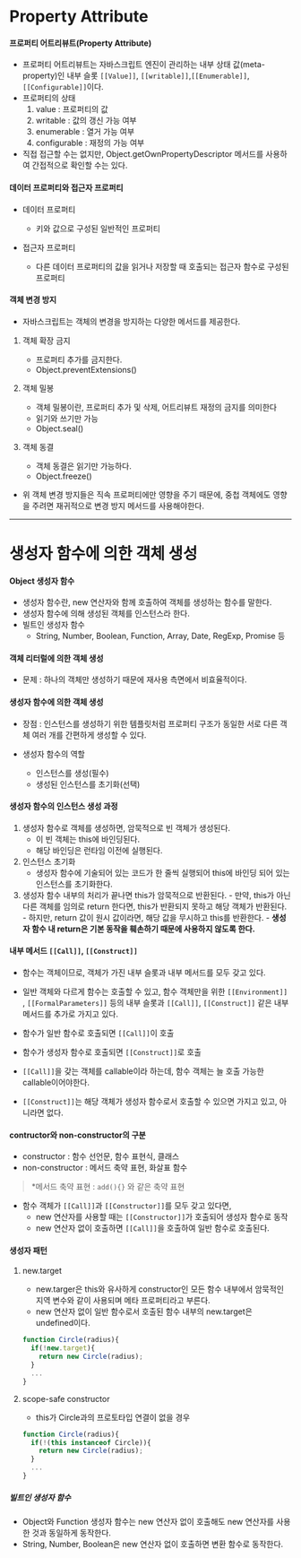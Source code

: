 
# Property Attribute


#### 프로퍼티 어트리뷰트(Property Attribute)
  - 프로퍼티 어트리뷰트는 자바스크립트 엔진이 관리하는 내부 상태 값(meta-property)인 내부 슬롯 `[[Value]]`, `[[writable]]`,`[[Enumerable]]`,`[[Configurable]]`이다.
  - 프로퍼티의 상태
    1. value : 프로퍼티의 값
    2. writable : 값의 갱신 가능 여부
    3. enumerable : 열거 가능 여부
    4. configurable : 재정의 가능 여부
  - 직접 접근할 수는 없지만, Object.getOwnPropertyDescriptor 메서드를 사용하여 간접적으로 확인할 수는 있다.


#### 데이터 프로퍼티와 접근자 프로퍼티
  - 데이터 프로퍼티
    - 키와 값으로 구성된 일반적인 프로퍼티

  - 접근자 프로퍼티
    - 다른 데이터 프로퍼티의 값을 읽거나 저장할 때 호출되는 접근자 함수로 구성된 프로퍼티



#### 객체 변경 방지
  - 자바스크립트는 객체의 변경을 방지하는 다양한 메서드를 제공한다.
  1. 객체 확장 금지
      - 프로퍼티 추가를 금지한다.
      - Object.preventExtensions()

  2. 객체 밀봉
      - 객체 밀봉이란, 프로퍼티 추가 및 삭제, 어트리뷰트 재정의 금지를 의미한다
      - 읽기와 쓰기만 가능
      - Object.seal()

  3. 객체 동결
      - 객체 동결은 읽기만 가능하다.
      - Object.freeze()
  
  - 위 객체 변경 방지들은 직속 프로퍼티에만 영향을 주기 때문에, 중첩 객체에도 영향을 주려면 재귀적으로 변경 방지 메서드를 사용해야한다.



---


# 생성자 함수에 의한 객체 생성


#### Object 생성자 함수
  - 생성자 함수란, new 연산자와 함께 호출하여 객체를 생성하는 함수를 말한다.
  - 생성자 함수에 의해 생성된 객체를 인스턴스라 한다.
  - 빌트인 생성자 함수
    - String, Number, Boolean, Function, Array, Date, RegExp, Promise 등
  


#### 객체 리터럴에 의한 객체 생성
  - 문제 : 하나의 객체만 생성하기 때문에 재사용 측면에서 비효율적이다.

#### 생성자 함수에 의한 객체 생성
  - 장점 : 인스턴스를 생성하기 위한 템플릿처럼 프로퍼티 구조가 동일한 서로 다른 객체 여러 개를 간편하게 생성할 수 있다.

  - 생성자 함수의 역할
    - 인스턴스를 생성(필수)
    - 생성된 인스턴스를 초기화(선택)


#### 생성자 함수의 인스턴스 생성 과정
  1. 생성자 함수로 객체를 생성하면, 암묵적으로 빈 객체가 생성된다.
      - 이 빈 객체는 this에 바인딩된다.
      - 해당 바인딩은 런타임 이전에 실행된다.
  2. 인스턴스 초기화 
      - 생성자 함수에 기술되어 있는 코드가 한 줄씩 실행되어 this에 바인딩 되어 있는 인스턴스를 초기화한다.
  3. 생성자 함수 내부의 처리가 끝나면 this가 암묵적으로 반환된다.
    - 만약, this가 아닌 다른 객체를 임의로 return 한다면, this가 반환되지 못하고 해당 객체가 반환된다.
    - 하지만, return 값이 원시 값이라면, 해당 값을 무시하고 this를 반환한다.
    - **생성자 함수 내 return은 기본 동작을 훼손하기 때문에 사용하지 않도록 한다.**



#### 내부 메서드 `[[Call]]`, `[[Construct]]`
  - 함수는 객체이므로, 객체가 가진 내부 슬롯과 내부 메서드를 모두 갖고 있다.
  - 일반 객체와 다르게 함수는 호출할 수 있고, 함수 객체만을 위한 `[[Environment]]` , `[[FormalParameters]]` 등의 내부 슬롯과  `[[Call]]`,  `[[Construct]]` 같은 내부 메서드를 추가로 가지고 있다.
  - 함수가 일반 함수로 호출되면 `[[Call]]`이 호출
  - 함수가 생성자 함수로 호출되면 `[[Construct]]`로 호출
  - `[[Call]]`을 갖는 객체를 callable이라 하는데, 함수 객체는 늘 호출 가능한 callable이어야한다.

  - `[[Construct]]`는 해당 객체가 생성자 함수로서 호출할 수 있으면 가지고 있고, 아니라면 없다.


#### contructor와 non-constructor의 구분
  - constructor : 함수 선언문, 함수 표현식, 클래스
  - non-constructor : 메서드 축약 표현, 화살표 함수

  > *메서드 축약 표현 : `add(){}` 와 같은 축약 표현
  
  - 함수 객체가 `[[Call]]`과 `[[Constructor]]`를 모두 갖고 있다면, 
    - new 연산자를 사용할 때는 `[[Constructor]]`가 호출되어 생성자 함수로 동작
    - new 연산자 없이 호출하면 `[[Call]]`을 호출하여 일반 함수로 호출된다.


#### 생성자 패턴
  1. new.target
      - new.targer은 this와 유사하게 constructor인 모든 함수 내부에서 암묵적인 지역 변수와 같이 사용되며 메타 프로퍼티라고 부른다.
      - new 연산자 없이 일반 함수로서 호출된 함수 내부의 new.target은 undefined이다.

      ```javascript
      function Circle(radius){
        if(!new.target){
          return new Circle(radius);
        }
        ...
      }
      ```
  
  2. scope-safe constructor
      - this가 Circle과의 프로토타입 연결이 없을 경우
      ```javascript
      function Circle(radius){
        if(!(this instanceof Circle)){
          return new Circle(radius);
        }
        ...
      }
      ```
  

##### 빌트인 생성자 함수
  - Object와 Function 생성자 함수는 new 연산자 없이 호출해도 new 연산자를 사용한 것과 동일하게 동작한다.
  - String, Number, Boolean은 new 연산자 없이 호출하면 변환 함수로 동작한다.




